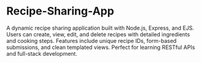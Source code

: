 # Recipe-Sharing-App
A dynamic recipe sharing application built with Node.js, Express, and EJS. Users can create, view, edit, and delete recipes with detailed ingredients and cooking steps. Features include unique recipe IDs, form-based submissions, and clean templated views. Perfect for learning RESTful APIs and full-stack development.
